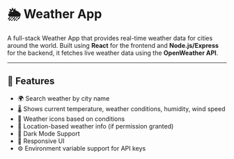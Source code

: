 # 🌦️ Weather App

A full-stack Weather App that provides real-time weather data for cities around the world. Built using **React** for the frontend and **Node.js/Express** for the backend, it fetches live weather data using the **OpenWeather API**.

---

## 🚀 Features

- 🌍 Search weather by city name
- 🌡️ Shows current temperature, weather conditions, humidity, wind speed
- 🧭 Weather icons based on conditions
- 📍 Location-based weather info (if permission granted)
- 🌙 Dark Mode Support
- 📱 Responsive UI
- ⚙️ Environment variable support for API keys


